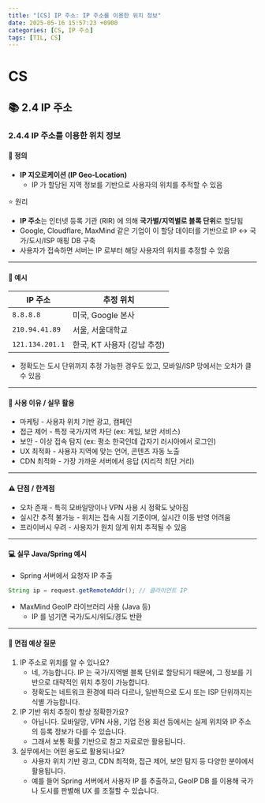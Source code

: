 ```yaml
---
title: "[CS] IP 주소: IP 주소를 이용한 위치 정보"
date: 2025-05-16 15:57:23 +0900
categories: [CS, IP 주소]
tags: [TIL, CS]
---
```

# CS
## 📚 2.4 IP 주소

### 2.4.4 IP 주소를 이용한 위치 정보

#### 📘 정의
- **IP 지오로케이션 (IP Geo-Location)**
  - IP 가 할당된 지역 정보를 기반으로 사용자의 위치를 추적할 수 있음

⭐️ 원리
- **IP 주소**는 인터넷 등록 기관 (RIR) 에 의해 **국가별/지역별로 블록 단위**로 할당됨
- Google, Cloudflare, MaxMind 같은 기업이 이 할당 데이터를 기반으로 IP <-> 국가/도시/ISP 매핑 DB 구축
- 사용자가 접속하면 서버는 IP 로부터 해당 사용자의 위치를 추정할 수 있음

---

#### 📌 예시

| IP 주소         | 추정 위치              |
|---------------|--------------------|
| `8.8.8.8`       | 미국, Google 본사      |
| `210.94.41.89`  | 서울, 서울대학교          |
| `121.134.201.1` | 한국, KT 사용자 (강남 추정) |

- 정확도는 도시 단위까지 추정 가능한 경우도 있고, 모바일/ISP 망에서는 오차가 클 수 있음


---

#### 🎯 사용 이유 / 실무 활용

- 마케팅 - 사용자 위치 기반 광고, 캠페인
- 접근 제어 - 특정 국가/지역 차단 (ex: 게임, 보안 서비스)
- 보안 - 이상 접속 탐지 (ex: 평소 한국인데 갑자기 러시아에서 로그인)
- UX 최적화 - 사용자 지역에 맞는 언어, 콘텐츠 자동 노출
- CDN 최적화 - 가장 가까운 서버에서 응답 (지리적 최단 거리)


---

#### ⚠️ 단점 / 한계점
- 오차 존재 - 특히 모바일망이나 VPN 사용 시 정확도 낮아짐
- 실시간 추적 불가능 - 위치는 접속 시점 기준이며, 실시간 이동 반영 어려움
- 프라이버시 우려 - 사용자가 원치 않게 위치 추적될 수 있음

---

#### 💻 실무 Java/Spring 예시
- Spring 서버에서 요청자 IP 추출

```java
String ip = request.getRemoteAddr(); // 클라이언트 IP
```
- MaxMind GeoIP 라이브러리 사용 (Java 등)
  - IP 를 넘기면 국가/도시/위도/경도 반환

---

#### 🎤 면접 예상 질문
1. IP 주소로 위치를 알 수 있나요?
   - 네, 가능합니다. IP 는 국가/지역별 블록 단위로 할당되기 때문에, 그 정보를 기반으로 대략적인 위치 추정이 가능합니다.
   - 정확도는 네트워크 환경에 따라 다르나, 일반적으로 도시 또는 ISP 단위까지는 식별 가능합니다.
2. IP 기반 위치 추정이 항상 정확한가요?
   - 아닙니다. 모바일망, VPN 사용, 기업 전용 회선 등에서는 실제 위치와 IP 주소의 등록 정보가 다를 수 있습니다.
   - 그래서 보통 확률 기반으로 참고 자료로만 활용됩니다.
3. 실무에서는 어떤 용도로 활용되나요?
   - 사용자 위치 기반 광고, CDN 최적화, 접근 제어, 보안 탐지 등 다양한 분야에서 활용됩니다.
   - 예를 들어 Spring 서버에서 사용자 IP 를 추출하고, GeoIP DB 를 이용해 국가나 도시를 판별해 UX 를 조절할 수 있습니다.
